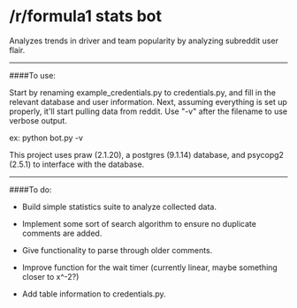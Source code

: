 # /r/formula1 stats bot

Analyzes trends in driver and team popularity by analyzing subreddit user flair.

------
####To use:

Start by renaming example_credentials.py to credentials.py, and fill in the relevant database and user information. Next, assuming everything is set up properly, it'll start pulling data from reddit. Use "-v" after the filename to use verbose output.

  ex: python bot.py -v

This project uses praw (2.1.20), a postgres (9.1.14) database, and psycopg2 (2.5.1) to interface with the database.

------

####To do:

- Build simple statistics suite to analyze collected data.
  
- Implement some sort of search algorithm to ensure no duplicate comments are added.
  
- Give functionality to parse through older comments.

- Improve function for the wait timer (currently linear, maybe something closer to x^-2?)

- Add table information to credentials.py.
